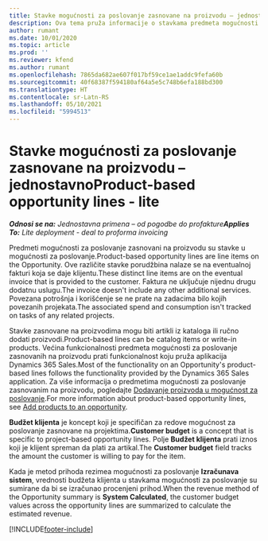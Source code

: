 ```yaml
---
title: Stavke mogućnosti za poslovanje zasnovane na proizvodu – jednostavno
description: Ova tema pruža informacije o stavkama predmeta mogućnosti za poslovanje zasnovanim na proizvodu u usluzi Project Operations.
author: rumant
ms.date: 10/01/2020
ms.topic: article
ms.prod: ''
ms.reviewer: kfend
ms.author: rumant
ms.openlocfilehash: 7865da682ae607f017bf59ce1ae1addc9fefa60b
ms.sourcegitcommit: 40f68387f594180af64a5e5c748b6efa188bd300
ms.translationtype: HT
ms.contentlocale: sr-Latn-RS
ms.lasthandoff: 05/10/2021
ms.locfileid: "5994513"
---
```

# <a name="product-based-opportunity-lines---lite"></a><span data-ttu-id="d804e-103">Stavke mogućnosti za poslovanje zasnovane na proizvodu – jednostavno</span><span class="sxs-lookup"><span data-stu-id="d804e-103">Product-based opportunity lines - lite</span></span>

<span data-ttu-id="d804e-104">_**Odnosi se na:** Jednostavna primena – od pogodbe do profakture_</span><span class="sxs-lookup"><span data-stu-id="d804e-104">_**Applies To:** Lite deployment - deal to proforma invoicing_</span></span>

<span data-ttu-id="d804e-105">Predmeti mogućnosti za poslovanje zasnovani na proizvodu su stavke u mogućnosti za poslovanje.</span><span class="sxs-lookup"><span data-stu-id="d804e-105">Product-based opportunity lines are line items on the Opportunity.</span></span> <span data-ttu-id="d804e-106">Ove različite stavke porudžbina nalaze se na eventualnoj fakturi koja se daje klijentu.</span><span class="sxs-lookup"><span data-stu-id="d804e-106">These distinct line items are on the eventual invoice that is provided to the customer.</span></span> <span data-ttu-id="d804e-107">Faktura ne uključuje nijednu drugu dodatnu uslugu.</span><span class="sxs-lookup"><span data-stu-id="d804e-107">The invoice doesn't include any other additional services.</span></span> <span data-ttu-id="d804e-108">Povezana potrošnja i korišćenje se ne prate na zadacima bilo kojih povezanih projekata.</span><span class="sxs-lookup"><span data-stu-id="d804e-108">The associated spend and consumption isn't tracked on tasks of any related projects.</span></span>

<span data-ttu-id="d804e-109">Stavke zasnovane na proizvodima mogu biti artikli iz kataloga ili ručno dodati proizvodi.</span><span class="sxs-lookup"><span data-stu-id="d804e-109">Product-based lines can be catalog items or write-in products.</span></span> <span data-ttu-id="d804e-110">Većina funkcionalnosti predmeta mogućnosti za poslovanje zasnovanih na proizvodu prati funkcionalnost koju pruža aplikacija Dynamics 365 Sales.</span><span class="sxs-lookup"><span data-stu-id="d804e-110">Most of the functionality on an Opportunity's product-based lines follows the functionality provided by the Dynamics 365 Sales application.</span></span> <span data-ttu-id="d804e-111">Za više informacija o predmetima mogućnosti za poslovanje zasnovanim na proizvodu, pogledajte [Dodavanje proizvoda u mogućnost za poslovanje](/dynamics365/sales-enterprise/add-products-opportunity).</span><span class="sxs-lookup"><span data-stu-id="d804e-111">For more information about product-based opportunity lines, see [Add products to an opportunity](/dynamics365/sales-enterprise/add-products-opportunity).</span></span>

<span data-ttu-id="d804e-112">**Budžet klijenta** je koncept koji je specifičan za redove mogućnost za poslovanje zasnovane na projektima.</span><span class="sxs-lookup"><span data-stu-id="d804e-112">**Customer budget** is a concept that is specific to project-based opportunity lines.</span></span> <span data-ttu-id="d804e-113">Polje **Budžet klijenta** prati iznos koji je klijent spreman da plati za artikal.</span><span class="sxs-lookup"><span data-stu-id="d804e-113">The **Customer budget** field tracks the amount the customer is willing to pay for the item.</span></span>

<span data-ttu-id="d804e-114">Kada je metod prihoda rezimea mogućnosti za poslovanje **Izračunava sistem**, vrednosti budžeta klijenta u stavkama mogućnosti za poslovanje su sumirane da bi se izračunao procenjeni prihod.</span><span class="sxs-lookup"><span data-stu-id="d804e-114">When the revenue method of the Opportunity summary is **System Calculated**, the customer budget values across the opportunity lines are summarized to calculate the estimated revenue.</span></span> 



[!INCLUDE[footer-include](../../includes/footer-banner.md)]